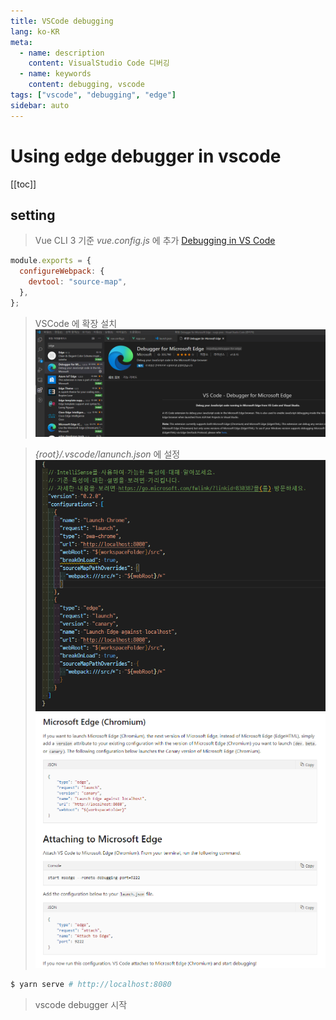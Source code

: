 ```yaml
---
title: VSCode debugging
lang: ko-KR
meta:
  - name: description
    content: VisualStudio Code 디버깅
  - name: keywords
    content: debugging, vscode
tags: ["vscode", "debugging", "edge"]
sidebar: auto
---
```


# Using edge debugger in vscode

<TagLinks />

[[toc]]

## setting

> Vue CLI 3 기준
> _vue.config.js_ 에 추가
> [Debugging in VS Code](https://kr.vuejs.org/v2/cookbook/debugging-in-vscode.html)

```javascript
module.exports = {
  configureWebpack: {
    devtool: "source-map",
  },
};
```

> VSCode 에 확장 설치  
> ![Extension 설치](./image/extension.png)

> _{root}/.vscode/lanunch.json_ 에 설정  
> ![setting0](./image/setting.0.png)  
> ![setting1](./image/setting.1.png)

```bash
$ yarn serve # http://localhost:8080
```

> vscode debugger 시작
